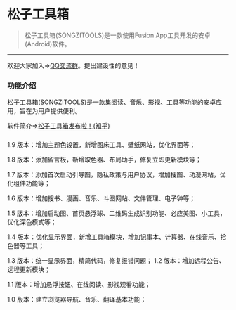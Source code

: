 # 松子工具箱
>松子工具箱(SONGZITOOLS)是一款使用Fusion App工具开发的安卓(Android)软件。
---
欢迎大家加入=>[QQ交流群](https://jq.qq.com/?_wv=1027&k=5KYuhQa)。提出建设性的意见！
### 功能介绍
松子工具箱(SONGZITOOLS)是一款集阅读、音乐、影视、工具等功能的安卓应用，旨在为用户提供便利。

软件简介=>[松子工具箱发布啦！(知乎)](https://zhuanlan.zhihu.com/p/139909159)
### 
1.9 版本：增加主题色设置，新增图床工具、壁纸网站，优化界面等；

1.8 版本：添加留言板，新增取色器、布局助手，修复立即更新模块等；

1.7 版本：添加首次启动引导图，隐私政策与用户协议，增加搜图、动漫网站，优化组件功能等；

1.6 版本：增加搜书、漫画、音乐、斗图网站、文件管理、电子钟等；

1.5 版本：增加启动图、首页悬浮球、二维码生成识别功能、必应美图、小工具，优化深色模式等；

1.4 版本：优化显示界面，新增工具箱模块，增加记事本、计算器、在线音乐、拾色器等工具；

1.3 版本：统一显示界面，精简代码，修复报错问题；
1.2 版本：增加远程公告、远程更新模块；

1.1 版本：增加悬浮按钮、在线阅读、影视观看功能；

1.0 版本：建立浏览器导航、音乐、翻译基本功能；
